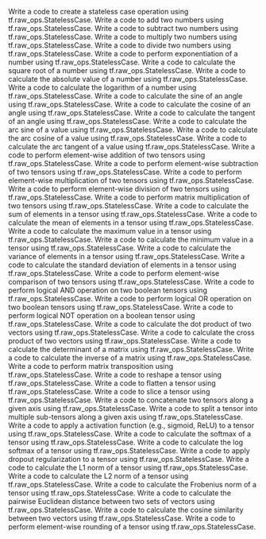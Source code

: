 Write a code to create a stateless case operation using tf.raw_ops.StatelessCase.
Write a code to add two numbers using tf.raw_ops.StatelessCase.
Write a code to subtract two numbers using tf.raw_ops.StatelessCase.
Write a code to multiply two numbers using tf.raw_ops.StatelessCase.
Write a code to divide two numbers using tf.raw_ops.StatelessCase.
Write a code to perform exponentiation of a number using tf.raw_ops.StatelessCase.
Write a code to calculate the square root of a number using tf.raw_ops.StatelessCase.
Write a code to calculate the absolute value of a number using tf.raw_ops.StatelessCase.
Write a code to calculate the logarithm of a number using tf.raw_ops.StatelessCase.
Write a code to calculate the sine of an angle using tf.raw_ops.StatelessCase.
Write a code to calculate the cosine of an angle using tf.raw_ops.StatelessCase.
Write a code to calculate the tangent of an angle using tf.raw_ops.StatelessCase.
Write a code to calculate the arc sine of a value using tf.raw_ops.StatelessCase.
Write a code to calculate the arc cosine of a value using tf.raw_ops.StatelessCase.
Write a code to calculate the arc tangent of a value using tf.raw_ops.StatelessCase.
Write a code to perform element-wise addition of two tensors using tf.raw_ops.StatelessCase.
Write a code to perform element-wise subtraction of two tensors using tf.raw_ops.StatelessCase.
Write a code to perform element-wise multiplication of two tensors using tf.raw_ops.StatelessCase.
Write a code to perform element-wise division of two tensors using tf.raw_ops.StatelessCase.
Write a code to perform matrix multiplication of two tensors using tf.raw_ops.StatelessCase.
Write a code to calculate the sum of elements in a tensor using tf.raw_ops.StatelessCase.
Write a code to calculate the mean of elements in a tensor using tf.raw_ops.StatelessCase.
Write a code to calculate the maximum value in a tensor using tf.raw_ops.StatelessCase.
Write a code to calculate the minimum value in a tensor using tf.raw_ops.StatelessCase.
Write a code to calculate the variance of elements in a tensor using tf.raw_ops.StatelessCase.
Write a code to calculate the standard deviation of elements in a tensor using tf.raw_ops.StatelessCase.
Write a code to perform element-wise comparison of two tensors using tf.raw_ops.StatelessCase.
Write a code to perform logical AND operation on two boolean tensors using tf.raw_ops.StatelessCase.
Write a code to perform logical OR operation on two boolean tensors using tf.raw_ops.StatelessCase.
Write a code to perform logical NOT operation on a boolean tensor using tf.raw_ops.StatelessCase.
Write a code to calculate the dot product of two vectors using tf.raw_ops.StatelessCase.
Write a code to calculate the cross product of two vectors using tf.raw_ops.StatelessCase.
Write a code to calculate the determinant of a matrix using tf.raw_ops.StatelessCase.
Write a code to calculate the inverse of a matrix using tf.raw_ops.StatelessCase.
Write a code to perform matrix transposition using tf.raw_ops.StatelessCase.
Write a code to reshape a tensor using tf.raw_ops.StatelessCase.
Write a code to flatten a tensor using tf.raw_ops.StatelessCase.
Write a code to slice a tensor using tf.raw_ops.StatelessCase.
Write a code to concatenate two tensors along a given axis using tf.raw_ops.StatelessCase.
Write a code to split a tensor into multiple sub-tensors along a given axis using tf.raw_ops.StatelessCase.
Write a code to apply a activation function (e.g., sigmoid, ReLU) to a tensor using tf.raw_ops.StatelessCase.
Write a code to calculate the softmax of a tensor using tf.raw_ops.StatelessCase.
Write a code to calculate the log softmax of a tensor using tf.raw_ops.StatelessCase.
Write a code to apply dropout regularization to a tensor using tf.raw_ops.StatelessCase.
Write a code to calculate the L1 norm of a tensor using tf.raw_ops.StatelessCase.
Write a code to calculate the L2 norm of a tensor using tf.raw_ops.StatelessCase.
Write a code to calculate the Frobenius norm of a tensor using tf.raw_ops.StatelessCase.
Write a code to calculate the pairwise Euclidean distance between two sets of vectors using tf.raw_ops.StatelessCase.
Write a code to calculate the cosine similarity between two vectors using tf.raw_ops.StatelessCase.
Write a code to perform element-wise rounding of a tensor using tf.raw_ops.StatelessCase.